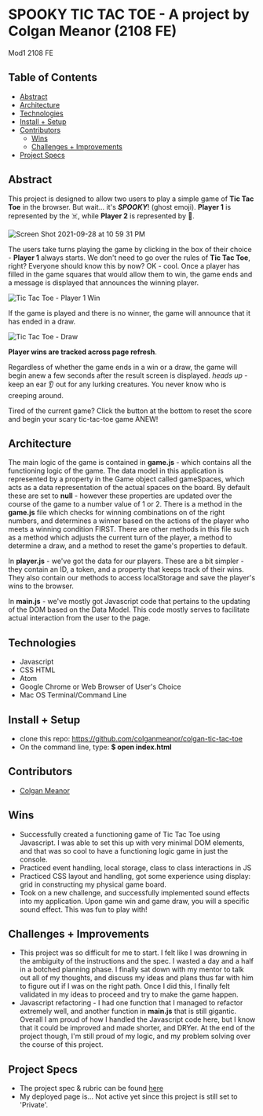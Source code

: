 
# SPOOKY TIC TAC TOE - A project by Colgan Meanor (2108 FE)
Mod1 2108 FE

## Table of Contents
  - [Abstract](#abstract)
  - [Architecture](#architecture)
  - [Technologies](#technologies)
  - [Install + Setup](#set-up)
  - [Contributors](#contributors)
	- [Wins](#wins)
	- [Challenges + Improvements](#challenges-+-Improvements)
  - [Project Specs](#project-specs)

## Abstract
  This project is designed to allow two users to play a simple game of **Tic Tac Toe** in the browser. But wait... it's ***SPOOKY***! (ghost emoji). **Player 1** is represented by the ☠️, while **Player 2** is represented by 🎃.  
  
  ![Screen Shot 2021-09-28 at 10 59 31 PM](https://user-images.githubusercontent.com/87510749/135201077-2debd3ce-1b37-4174-ad05-da2a4aa3ffe1.png)



  The users take turns playing the game by clicking in the box of their choice - **Player 1** always starts. We don't need to go over the rules of **Tic Tac Toe**, right? Everyone should know this by now? OK - cool. Once a player has filled in the game squares that would allow them to win, the game ends and a message is displayed that announces the winning player.
  
  ![Tic Tac Toe - Player 1 Win](https://user-images.githubusercontent.com/87510749/135184073-1fe44cbf-db0c-4c08-9cdf-47fba8d12029.gif)


  If the game is played and there is no winner, the game will announce that it has ended in a draw.
  
  ![Tic Tac Toe - Draw](https://user-images.githubusercontent.com/87510749/135184398-a0d7d4c5-e7dc-4da7-861c-24c0439257ce.gif)


  **Player wins are tracked across page refresh**.

  Regardless of whether the game ends in a win or a draw, the game will begin anew a few seconds after the result screen is displayed.
  *heads up* - keep an ear 👂 out for any lurking creatures. You never know who is creeping around.

  Tired of the current game? Click the button at the bottom to reset the score and begin your scary tic-tac-toe game ANEW!

## Architecture

  The main logic of the game is contained in **game.js** - which contains all the functioning logic of the game. The data model in this application is represented by a property in the Game object called gameSpaces, which acts as a data representation of the actual spaces on the board. By default these are set to **null** - however these properties are updated over the course of the game to a number value of 1 or 2. There is a method in the **game.js** file which checks for winning combinations on of the right numbers, and determines a winner based on the actions of the player who meets a winning condition FIRST. There are other methods in this file such as a method which adjusts the current turn of the player, a method to determine a draw, and a method to reset the game's properties to default.

  In **player.js** - we've got the data for our players. These are a bit simpler - they contain an ID, a token, and a property that keeps track of their wins. They also contain our methods to access localStorage and save the player's wins to the browser.

  In **main.js** - we've mostly got Javascript code that pertains to the updating of the DOM based on the Data Model. This code mostly serves to facilitate actual interaction from the user to the page.

## Technologies
  - Javascript
  - CSS HTML
  - Atom
  - Google Chrome or Web Browser of User's Choice
  - Mac OS Terminal/Command Line


## Install + Setup
  - clone this repo: https://github.com/colganmeanor/colgan-tic-tac-toe
  - On the command line, type: **$ open index.html**

## Contributors
  - [Colgan Meanor](https://github.com/colganmeanor)

## Wins
  - Successfully created a functioning game of Tic Tac Toe using Javascript. I was able to set this up with very minimal DOM elements, and that was so cool to have a functioning logic game in just the console.
  - Practiced event handling, local storage, class to class interactions in JS
  - Practiced CSS layout and handling, got some experience using display: grid in constructing my physical game board.
  - Took on a new challenge, and successfully implemented sound effects into my application. Upon game win and game draw, you will a specific sound effect. This was fun to play with!

## Challenges + Improvements
 - This project was so difficult for me to start. I felt like I was drowning in the ambiguity of the instructions and the spec. I wasted a day and a half in a botched planning phase. I finally sat down with my mentor to talk out all of my thoughts, and discuss my ideas and plans thus far with him to figure out if I was on the right path. Once I did this, I finally felt validated in my ideas to proceed and try to make the game happen.
 - Javascript refactoring - I had one function that I managed to refactor extremely well, and another function in **main.js** that is still gigantic. Overall I am proud of how I handled the Javascript code here, but I know that it could be improved and made shorter, and DRYer. At the end of the project though, I'm still proud of my logic, and my problem solving over the course of this project.

## Project Specs
  - The project spec & rubric can be found [here](https://frontend.turing.edu/projects/module-1/tic-tac-toe-solo.html)
  - My deployed page is... Not active yet since this project is still set to 'Private'.
